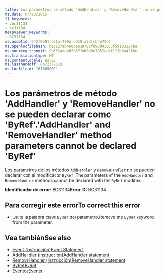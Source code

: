 ```yaml
---
title: Los parámetros de método 'AddHandler' y 'RemoveHandler' no se pueden declarar como 'ByRef'.
ms.date: 07/20/2015
f1_keywords:
- vbc31134
- bc31134
helpviewer_keywords:
- BC31134
ms.assetid: 942f0b91-e71a-499a-ad10-a5dfcb4e72b1
ms.openlocfilehash: b18227eb460be61970cfd90d43033f5918322baa
ms.sourcegitcommit: 9b552addadfb57fab0b9e7852ed4f1f1b8a42f8e
ms.translationtype: HT
ms.contentlocale: es-ES
ms.lasthandoff: 04/23/2019
ms.locfileid: "61669009"
---
```

# <a name="addhandler-and-removehandler-method-parameters-cannot-be-declared-byref"></a><span data-ttu-id="3bb4e-102">Los parámetros de método 'AddHandler' y 'RemoveHandler' no se pueden declarar como 'ByRef'.</span><span class="sxs-lookup"><span data-stu-id="3bb4e-102">'AddHandler' and 'RemoveHandler' method parameters cannot be declared 'ByRef'</span></span>
<span data-ttu-id="3bb4e-103">Los parámetros de los métodos `AddHandler` y `RemoveHandler` no se pueden declarar con el modificador `ByRef` .</span><span class="sxs-lookup"><span data-stu-id="3bb4e-103">The parameters of the `AddHandler` and `RemoveHandler` methods cannot be declared with the `ByRef` modifier.</span></span>  
  
 <span data-ttu-id="3bb4e-104">**Identificador de error:** BC31134</span><span class="sxs-lookup"><span data-stu-id="3bb4e-104">**Error ID:** BC31134</span></span>  
  
## <a name="to-correct-this-error"></a><span data-ttu-id="3bb4e-105">Para corregir este error</span><span class="sxs-lookup"><span data-stu-id="3bb4e-105">To correct this error</span></span>  
  
- <span data-ttu-id="3bb4e-106">Quite la palabra clave `ByRef` del parámetro.</span><span class="sxs-lookup"><span data-stu-id="3bb4e-106">Remove the `ByRef` keyword from the parameter.</span></span>  
  
## <a name="see-also"></a><span data-ttu-id="3bb4e-107">Vea también</span><span class="sxs-lookup"><span data-stu-id="3bb4e-107">See also</span></span>

- [<span data-ttu-id="3bb4e-108">Event (instrucción)</span><span class="sxs-lookup"><span data-stu-id="3bb4e-108">Event Statement</span></span>](../../visual-basic/language-reference/statements/event-statement.md)
- [<span data-ttu-id="3bb4e-109">AddHandler (instrucción)</span><span class="sxs-lookup"><span data-stu-id="3bb4e-109">AddHandler statement</span></span>](~/docs/visual-basic/language-reference/statements/addhandler-statement.md)
- [<span data-ttu-id="3bb4e-110">RemoveHandler (instrucción)</span><span class="sxs-lookup"><span data-stu-id="3bb4e-110">RemoveHandler statement</span></span>](~/docs/visual-basic/language-reference/statements/removehandler-statement.md)
- [<span data-ttu-id="3bb4e-111">ByRef</span><span class="sxs-lookup"><span data-stu-id="3bb4e-111">ByRef</span></span>](../../visual-basic/language-reference/modifiers/byref.md)
- [<span data-ttu-id="3bb4e-112">Eventos</span><span class="sxs-lookup"><span data-stu-id="3bb4e-112">Events</span></span>](../../visual-basic/programming-guide/language-features/events/index.md)
